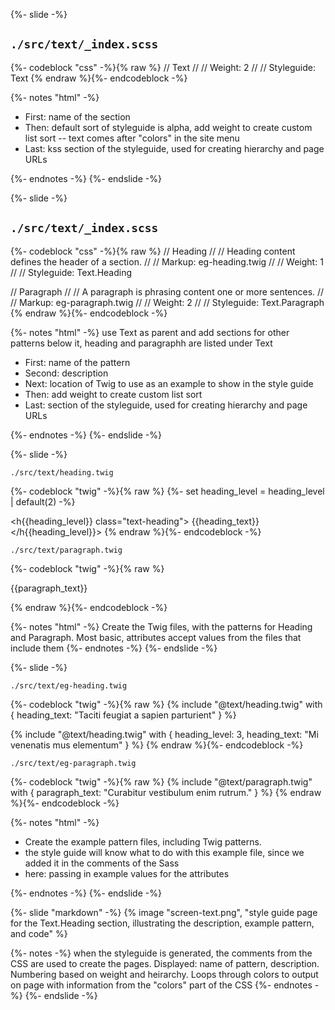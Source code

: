 {%- slide -%}
<h2><code>./src/text/_index.scss</code></h2>

{%- codeblock "css" -%}{% raw %}
// Text
//
// Weight: 2
//
// Styleguide: Text
{% endraw %}{%- endcodeblock -%}

{%- notes "html" -%}
<ul>
  <li>First: name of the section</li>
  <li>Then: default sort of styleguide is alpha, add weight to create custom list sort -- text comes after "colors" in the site menu</li>
  <li>Last: kss section of the styleguide, used for creating hierarchy and page URLs</li>
</ul>
{%- endnotes -%}
{%- endslide -%}



{%- slide -%}
<h2><code>./src/text/_index.scss</code></h2>

{%- codeblock "css" -%}{% raw %}
// Heading
//
// Heading content defines the header of a section.
//
// Markup: eg-heading.twig
//
// Weight: 1
//
// Styleguide: Text.Heading

// Paragraph
//
// A paragraph is phrasing content one or more sentences.
//
// Markup: eg-paragraph.twig
//
// Weight: 2
//
// Styleguide: Text.Paragraph
{% endraw %}{%- endcodeblock -%}

{%- notes "html" -%}
use Text as parent and add sections for other patterns below it, heading and paragraphh are listed under Text
<ul>
  <li>First: name of the pattern</li>
  <li>Second: description</li>
  <li>Next: location of Twig to use as an example to show in the style guide</li>
  <li>Then: add weight to create custom list sort</li>
  <li>Last: section of the styleguide, used for creating hierarchy and page URLs</li>
</ul>
{%- endnotes -%}
{%- endslide -%}



{%- slide -%}
<p><code>./src/text/heading.twig</code></p>

{%- codeblock "twig" -%}{% raw %}
{%- set heading_level = heading_level | default(2) -%}

<h{{heading_level}} class="text-heading">
  {{heading_text}}
</h{{heading_level}}>
{% endraw %}{%- endcodeblock -%}

<p><code>./src/text/paragraph.twig</code></p>

{%- codeblock "twig" -%}{% raw %}
<p class="text-paragraph">
  {{paragraph_text}}
</p>
{% endraw %}{%- endcodeblock -%}

{%- notes "html" -%}
Create the Twig files, with the patterns for Heading and Paragraph. Most basic, attributes accept values from the files that include them
{%- endnotes -%}
{%- endslide -%}



{%- slide -%}
<p><code>./src/text/eg-heading.twig</code></p>

{%- codeblock "twig" -%}{% raw %}
{% include "@text/heading.twig" with {
  heading_text: "Taciti feugiat a sapien parturient"
} %}

{% include "@text/heading.twig" with {
  heading_level: 3,
  heading_text: "Mi venenatis mus elementum"
} %}
{% endraw %}{%- endcodeblock -%}

<p><code>./src/text/eg-paragraph.twig</code></p>

{%- codeblock "twig" -%}{% raw %}
{% include "@text/paragraph.twig" with {
  paragraph_text: "Curabitur vestibulum enim rutrum."
} %}
{% endraw %}{%- endcodeblock -%}

{%- notes "html" -%}
<ul>
  <li>Create the example pattern files, including Twig patterns.</li>
  <li>the style guide will know what to do with this example file, since we added it in the comments of the Sass</li>
  <li>here: passing in example values for the attributes</li>
</ul>
{%- endnotes -%}
{%- endslide -%}



{%- slide "markdown" -%}
{% image "screen-text.png", "style guide page for the Text.Heading section, illustrating the description, example pattern, and code" %}

{%- notes -%}
when the styleguide is generated, the comments from the CSS are used to create the pages. Displayed: name of pattern, description. Numbering based on weight and heirarchy. Loops through colors to output on page with information from the "colors" part of the CSS
{%- endnotes -%}
{%- endslide -%}
